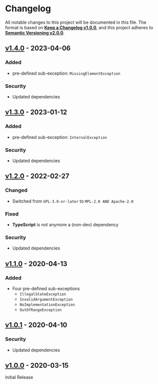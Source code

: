 <!--
  Copyright (c) 2023 Michael Federczuk
  SPDX-License-Identifier: CC-BY-SA-4.0
-->

<!-- markdownlint-disable no-duplicate-heading -->

# Changelog #

All notable changes to this project will be documented in this file.
The format is based on [**Keep a Changelog v1.0.0**](https://keepachangelog.com/en/1.0.0/),
and this project adheres to [**Semantic Versioning v2.0.0**](https://semver.org/spec/v2.0.0.html).

## [v1.4.0] - 2023-04-06 ##

[v1.4.0]: https://github.com/mfederczuk/custom-js-exception/releases/tag/v1.4.0

### Added ###

* pre-defined sub-exception: `MissingElementException`

### Security ###

* Updated dependencies

## [v1.3.0] - 2023-01-12 ##

[v1.3.0]: https://github.com/mfederczuk/custom-js-exception/releases/tag/v1.3.0

### Added ###

* pre-defined sub-exception: `InternalException`

### Security ###

* Updated dependencies

## [v1.2.0] - 2022-02-27 ##

[v1.2.0]: https://github.com/mfederczuk/custom-js-exception/releases/tag/v1.2.0

### Changed ###

* Switched from `GPL-3.0-or-later` to `MPL-2.0 AND Apache-2.0`

### Fixed ###

* **TypeScript** is not anymore a (non-dev) dependency

### Security ###

* Updated dependencies

## [v1.1.0] - 2020-04-13 ##

[v1.1.0]: https://github.com/mfederczuk/custom-js-exception/releases/tags/v1.1.0

### Added ###

* Four pre-defined sub-exceptions
  * `IllegalStateException`
  * `InvalidArgumentException`
  * `NoImplementationException`
  * `OutOfRangeException`

## [v1.0.1] - 2020-04-10 ##

[v1.0.1]: https://github.com/mfederczuk/custom-js-exception/releases/tag/v1.0.1

### Security ###

* Updated dependencies

## [v1.0.0] - 2020-03-15 ##

[v1.0.0]: https://github.com/mfederczuk/custom-js-exception/releases/tags/v1.0.0

Initial Release
